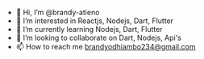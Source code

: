 - 👋 Hi, I’m @brandy-atieno
- 👀 I’m interested in Reactjs, Nodejs, Dart, Flutter
- 🌱 I’m currently learning Nodejs, Dart, Flutter
- 💞️ I’m looking to collaborate on Dart, Nodejs, Api's
- 📫 How to reach me brandyodhiambo234@gmail.com

<!---
brandy-atieno/brandy-atieno is a ✨ special ✨ repository because its `README.md` (this file) appears on your GitHub profile.
You can click the Preview link to take a look at your changes.
--->
